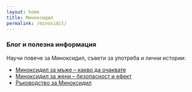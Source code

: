 ```yaml
---
layout: home
title: Миноксидил
permalink: /minoxidil/
---
```


### Блог и полезна информация

Научи повече за Миноксидил, съвети за употреба и лични истории:  

- [Миноксидил за мъже – какво да очаквате](/minoxidilbg/minoxidil-za-mazhe/)  
- [Миноксидил за жени – безопасност и ефект](/2025-08-25-minoxidil-za-zheni.markdown.markdown)   
- [Ръководство за Миноксидил](/2025-08-25-rukovodstvo-minoxidil.markdown)  
